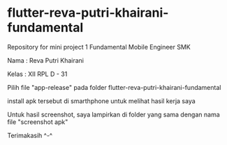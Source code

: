 # flutter-reva-putri-khairani-fundamental
Repository for mini project 1 Fundamental Mobile Engineer SMK

Nama  : Reva Putri Khairani

Kelas : XII RPL D - 31


Pilih file "app-release" pada folder flutter-reva-putri-khairani-fundamental

install apk tersebut di smarthphone untuk melihat hasil kerja saya

Untuk hasil screenshot, saya lampirkan di folder yang sama dengan nama file "screenshot apk"

Terimakasih ^-^
